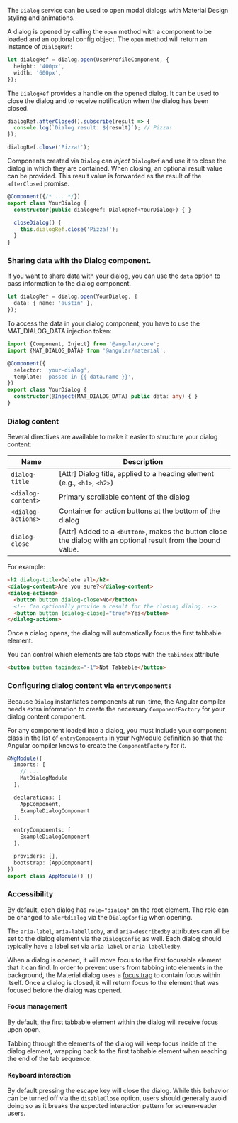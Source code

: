 The `Dialog` service can be used to open modal dialogs with Material Design styling and
animations.

<!-- example(dialog-overview) -->

A dialog is opened by calling the `open` method with a component to be loaded and an optional
config object. The `open` method will return an instance of `DialogRef`:

```ts
let dialogRef = dialog.open(UserProfileComponent, {
  height: '400px',
  width: '600px',
});
```

The `DialogRef` provides a handle on the opened dialog. It can be used to close the dialog and to
receive notification when the dialog has been closed.

```ts
dialogRef.afterClosed().subscribe(result => {
  console.log(`Dialog result: ${result}`); // Pizza!
});

dialogRef.close('Pizza!');
```

Components created via `Dialog` can _inject_ `DialogRef` and use it to close the dialog
in which they are contained. When closing, an optional result value can be provided. This result
value is forwarded as the result of the `afterClosed` promise.

```ts
@Component({/* ... */})
export class YourDialog {
  constructor(public dialogRef: DialogRef<YourDialog>) { }

  closeDialog() {
    this.dialogRef.close('Pizza!');
  }
}
```

### Sharing data with the Dialog component.
If you want to share data with your dialog, you can use the `data` option to pass information to the dialog component.

```ts
let dialogRef = dialog.open(YourDialog, {
  data: { name: 'austin' },
});
```

To access the data in your dialog component, you have to use the MAT_DIALOG_DATA injection token:

```ts
import {Component, Inject} from '@angular/core';
import {MAT_DIALOG_DATA} from '@angular/material';

@Component({
  selector: 'your-dialog',
  template: 'passed in {{ data.name }}',
})
export class YourDialog {
  constructor(@Inject(MAT_DIALOG_DATA) public data: any) { }
}
```

<!-- example(dialog-data) -->

### Dialog content
Several directives are available to make it easier to structure your dialog content:

| Name                  | Description                                                                                                   |
|-----------------------|---------------------------------------------------------------------------------------------------------------|
| `dialog-title`     | \[Attr] Dialog title, applied to a heading element (e.g., `<h1>`, `<h2>`)                                     |
| `<dialog-content>` | Primary scrollable content of the dialog                                                                      |
| `<dialog-actions>` | Container for action buttons at the bottom of the dialog                                                      |
| `dialog-close`     | \[Attr] Added to a `<button>`, makes the button close the dialog with an optional result from the bound value.|

For example:
```html
<h2 dialog-title>Delete all</h2>
<dialog-content>Are you sure?</dialog-content>
<dialog-actions>
  <button button dialog-close>No</button>
  <!-- Can optionally provide a result for the closing dialog. -->
  <button button [dialog-close]="true">Yes</button>
</dialog-actions>
```

Once a dialog opens, the dialog will automatically focus the first tabbable element.

You can control which elements are tab stops with the `tabindex` attribute

```html
<button button tabindex="-1">Not Tabbable</button>
```

<!-- example(dialog-content) -->

### Configuring dialog content via `entryComponents`

Because `Dialog` instantiates components at run-time, the Angular compiler needs extra
information to create the necessary `ComponentFactory` for your dialog content component.

For any component loaded into a dialog, you must include your component class in the list of
`entryComponents` in your NgModule definition so that the Angular compiler knows to create
the `ComponentFactory` for it.

```ts
@NgModule({
  imports: [
    // ...
    MatDialogModule
  ],

  declarations: [
    AppComponent,
    ExampleDialogComponent
  ],

  entryComponents: [
    ExampleDialogComponent
  ],

  providers: [],
  bootstrap: [AppComponent]
})
export class AppModule() {}
```

### Accessibility
By default, each dialog has `role="dialog"` on the root element. The role can be changed to
`alertdialog` via the `DialogConfig` when opening.

The `aria-label`, `aria-labelledby`, and `aria-describedby` attributes can all be set to the
dialog element via the `DialogConfig` as well. Each dialog should typically have a label
set via `aria-label` or `aria-labelledby`.

When a dialog is opened, it will move focus to the first focusable element that it can find. In
order to prevent users from tabbing into elements in the background, the Material dialog uses
a [focus trap](https://material.angular.io/cdk/a11y/overview#focustrap) to contain focus
within itself. Once a dialog is closed, it will return focus to the element that was focused
before the dialog was opened.

#### Focus management
By default, the first tabbable element within the dialog will receive focus upon open.

Tabbing through the elements of the dialog will keep focus inside of the dialog element,
wrapping back to the first tabbable element when reaching the end of the tab sequence.

#### Keyboard interaction
By default pressing the escape key will close the dialog. While this behavior can
be turned off via the `disableClose` option, users should generally avoid doing so
as it breaks the expected interaction pattern for screen-reader users.
